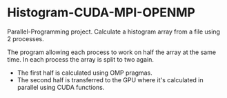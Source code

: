 # Histogram-CUDA-MPI-OPENMP

Parallel-Programming project.
Calculate a histogram array from a file using 2 processes.

The program allowing each process to work on half the array at the same time. In each process the array is split to two again.

  -  The first half is calculated using OMP pragmas.
  -  The second half is transferred to the GPU where it's calculated in parallel using CUDA functions.

